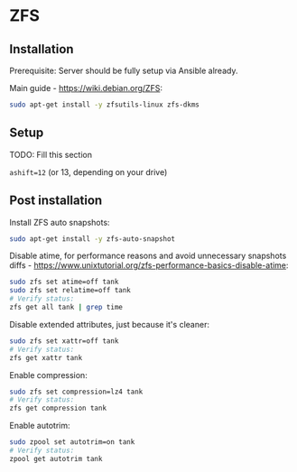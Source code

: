 # ZFS

## Installation

Prerequisite: Server should be fully setup via Ansible already.

Main guide - <https://wiki.debian.org/ZFS>:

```sh
sudo apt-get install -y zfsutils-linux zfs-dkms
```

## Setup

TODO: Fill this section

`ashift=12` (or 13, depending on your drive)

## Post installation

Install ZFS auto snapshots:

```sh
sudo apt-get install -y zfs-auto-snapshot
```

Disable atime, for performance reasons and avoid unnecessary snapshots diffs - <https://www.unixtutorial.org/zfs-performance-basics-disable-atime>:

```sh
sudo zfs set atime=off tank
sudo zfs set relatime=off tank
# Verify status:
zfs get all tank | grep time
```

Disable extended attributes, just because it's cleaner:

```sh
sudo zfs set xattr=off tank
# Verify status:
zfs get xattr tank
```

Enable compression:

```sh
sudo zfs set compression=lz4 tank
# Verify status:
zfs get compression tank
```

Enable autotrim:

```sh
sudo zpool set autotrim=on tank
# Verify status:
zpool get autotrim tank
```
